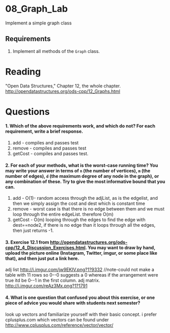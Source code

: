08_Graph_Lab
============

Implement a simple graph class

Requirements
------------

1. Implement all methods of the `Graph` class.

Reading
=======
"Open Data Structures," Chapter 12, the whole chapter. http://opendatastructures.org/ods-cpp/12_Graphs.html

Questions
=========

#### 1. Which of the above requirements work, and which do not? For each requirement, write a brief response.

1. add - compiles and passes test
2. remove - compiles and passes test
3. getCost - compiles and passes test.

#### 2. For each of your methods, what is the worst-case running time? You may write your answer in terms of `n` (the number of vertices), `m` (the number of edges), `d` (the maximum degree of any node in the graph), or any combination of these. Try to give the most informative bound that you can.

1. add - O(1)- random access through the adjList, as is the edgelist, and then we simply assign the cost and dest which is constant time
2. remove - worst case is that there is no edge between them and we must loop through the entire edgeList. therefore O(m)
3. getCost - O(m) looping through the edges to find the edge with dest==node2, if there is no edge than it loops through all the edges, then just returns -1.


#### 3. Exercise 12.1 from http://opendatastructures.org/ods-cpp/12_4_Discussion_Exercises.html. You may want to draw by hand, upload the picture online (Instagram, Twitter, imgur, or some place like that), and then just put a link here.
adj list http://i.imgur.com/jw9EKIV.png?1?9332
//note-could not make a table with 11 rows so 0--0 suggests a 0 whereas if the arrangement were true itd be 0--1 in the first column.
adj matrix. http://i.imgur.com/reAz3Mx.png?1?1791


#### 4. What is one question that confused you about this exercise, or one piece of advice you would share with students next semester?

look up vectors and familiarize yourself with their basic concept.
i prefer cplusplus.com which vectors can be found under http://www.cplusplus.com/reference/vector/vector/

